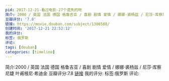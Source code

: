 ```yaml
---
pid: 2017-12-21-看过电影-27个遗失的吻
简介: 2000 / 英国 法国 德国 格鲁吉亚 / 喜剧 剧情 爱情 / 娜娜·裘杨兹 / 尼莎·库察尼婕 叶甫根尼·希迪金
豆瓣评分: '7.8'
链接: https://movie.douban.com/subject/1306588/
创建时间: '2017-12-21 22:52:12'
我的评分:
标签: 俄罗斯
评论:
tags: [douban]
categories: [timeline]
---
```

简介:2000 / 英国 法国 德国 格鲁吉亚 / 喜剧 剧情 爱情 / 娜娜·裘杨兹 / 尼莎·库察尼婕 叶甫根尼·希迪金
豆瓣评分:7.8
[链接](https://movie.douban.com/subject/1306588/)
我的评分:
标签:俄罗斯
评论:
